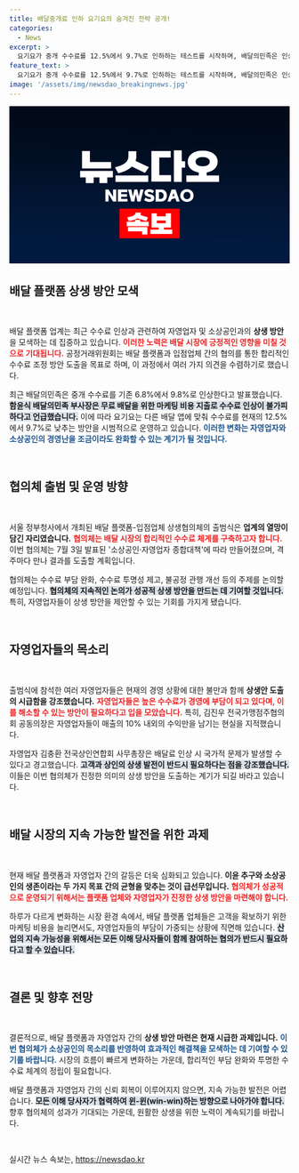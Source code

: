 ```yaml
---
title: 배달중개료 인하 요기요의 숨겨진 전략 공개!
categories:
  - News
excerpt: >
  요기요가 중개 수수료를 12.5%에서 9.7%로 인하하는 테스트를 시작하며, 배달의민족은 인상안을 철회하기 어렵다는 입장을 밝혔다. 소상공인과 자영업자의 어려움을 해결하기 위한 상생협의체가 출범하며, 업계의 마케팅 비용 부담이 키 포인트로 떠오르고 있다.
feature_text: >
  요기요가 중개 수수료를 12.5%에서 9.7%로 인하하는 테스트를 시작하며, 배달의민족은 인상안을 철회하기 어렵다는 입장을 밝혔다. 소상공인과 자영업자의 어려움을 해결하기 위한 상생협의체가 출범하며, 업계의 마케팅 비용 부담이 키 포인트로 떠오르고 있다.
image: '/assets/img/newsdao_breakingnews.jpg'
---
```


<p><img src="/assets/img/newsdao_breakingnews.jpg" alt="pcversion 속보" /></p>

<h2 data-ke-size="size26">배달 플랫폼 상생 방안 모색</h2>

<p data-ke-size="size16">&nbsp;</p>

<p>배달 플랫폼 업계는 최근 수수료 인상과 관련하여 자영업자 및 소상공인과의 <b>상생 방안</b>을 모색하는 데 집중하고 있습니다. <b><span style="color: #ee2323;">이러한 노력은 배달 시장에 긍정적인 영향을 미칠 것으로 기대됩니다.</span></b> 공정거래위원회는 배달 플랫폼과 입점업체 간의 협의를 통한 합리적인 수수료 조정 방안 도출을 목표로 하며, 이 과정에서 여러 가지 의견을 수렴하기로 했습니다.</p>

<p>최근 배달의민족은 중개 수수료를 기존 6.8%에서 9.8%로 인상한다고 발표했습니다. <b><span style="background-color: #21538527;">함윤식 배달의민족 부사장은 무료 배달을 위한 마케팅 비용 지출로 수수료 인상이 불가피하다고 언급했습니다.</span></b> 이에 따라 요기요는 다른 배달 앱에 맞춰 수수료를 현재의 12.5%에서 9.7%로 낮추는 방안을 시범적으로 운영하고 있습니다. <b><span style="color: #1a5490;">이러한 변화는 자영업자와 소상공인의 경영난을 조금이라도 완화할 수 있는 계기가 될 것입니다.</span></b></p>

<p data-ke-size="size16">&nbsp;</p>

<h2 data-ke-size="size26">협의체 출범 및 운영 방향</h2>

<p data-ke-size="size16">&nbsp;</p>

<p>서울 정부청사에서 개최된 배달 플랫폼-입점업체 상생협의체의 출범식은 <b>업계의 열망이 담긴 자리였습니다.</b> <b><span style="color: #ee2323;">협의체는 배달 시장의 합리적인 수수료 체계를 구축하고자 합니다.</span></b> 이번 협의체는 7월 3일 발표된 '소상공인·자영업자 종합대책'에 따라 만들어졌으며, 격주마다 만나 결과를 도출할 계획입니다. </p>

<p>협의체는 수수료 부담 완화, 수수료 투명성 제고, 불공정 관행 개선 등의 주제를 논의할 예정입니다. <b><span style="background-color: #21538527;">협의체의 지속적인 논의가 성공적 상생 방안을 만드는 데 기여할 것입니다.</span></b> 특히, 자영업자들이 상생 방안을 제안할 수 있는 기회를 가지게 됐습니다.</p>

<p data-ke-size="size16">&nbsp;</p>

<h2 data-ke-size="size26">자영업자들의 목소리</h2>

<p data-ke-size="size16">&nbsp;</p>

<p>출범식에 참석한 여러 자영업자들은 현재의 경영 상황에 대한 불만과 함께 <b>상생안 도출의 시급함을 강조했습니다.</b> <b><span style="color: #ee2323;">자영업자들은 높은 수수료가 경영에 부담이 되고 있다며, 이를 해소할 수 있는 방안이 필요하다고 입을 모았습니다.</span></b> 특히, 김진우 전국가맹점주협의회 공동의장은 자영업자들이 매출의 10% 내외의 수익만을 남기는 현실을 지적했습니다.</p>

<p>자영업자 김충환 전국상인연합회 사무총장은 배달료 인상 시 국가적 문제가 발생할 수 있다고 경고했습니다. <b><span style="background-color: #21538527;">고객과 상인의 상생 발전이 반드시 필요하다는 점을 강조했습니다.</span></b> 이들은 이번 협의체가 진정한 의미의 상생 방안을 도출하는 계기가 되길 바라고 있습니다.</p>

<p data-ke-size="size16">&nbsp;</p>

<h2 data-ke-size="size26">배달 시장의 지속 가능한 발전을 위한 과제</h2>

<p data-ke-size="size16">&nbsp;</p>

<p>현재 배달 플랫폼과 자영업자 간의 갈등은 더욱 심화되고 있습니다. <b>이윤 추구와 소상공인의 생존이라는 두 가지 목표 간의 균형을 맞추는 것이 급선무입니다.</b> <b><span style="color: #ee2323;">협의체가 성공적으로 운영되기 위해서는 플랫폼 업체와 자영업자가 진정한 상생 방안을 마련해야 합니다.</span></b> </p>

<p>하루가 다르게 변화하는 시장 환경 속에서, 배달 플랫폼 업체들은 고객을 확보하기 위한 마케팅 비용을 늘리면서도, 자영업자들의 부담이 가중되는 상황에 직면해 있습니다. <b><span style="background-color: #21538527;">산업의 지속 가능성을 위해서는 모든 이해 당사자들이 함께 참여하는 협의가 반드시 필요하다고 할 수 있습니다.</span></b></p>

<p data-ke-size="size16">&nbsp;</p>

<h2 data-ke-size="size26">결론 및 향후 전망</h2>

<p data-ke-size="size16">&nbsp;</p>

<p>결론적으로, 배달 플랫폼과 자영업자 간의 <b>상생 방안 마련은 현재 시급한 과제입니다.</b> <b><span style="color: #1a5490;">이번 협의체가 소상공인의 목소리를 반영하여 효과적인 해결책을 모색하는 데 기여할 수 있기를 바랍니다.</span></b> 시장의 흐름이 빠르게 변화하는 가운데, 합리적인 부담 완화와 투명한 수수료 체계의 정립이 필요합니다.</p>

<p>배달 플랫폼과 자영업자 간의 신뢰 회복이 이루어지지 않으면, 지속 가능한 발전은 어렵습니다. <b><span style="background-color: #21538527;">모든 이해 당사자가 협력하여 윈-윈(win-win)하는 방향으로 나아가야 합니다.</span></b> 향후 협의체의 성과가 기대되는 가운데, 원활한 상생을 위한 노력이 계속되기를 바랍니다.</p>

<p data-ke-size="size16">&nbsp;</p>
실시간 뉴스 속보는, <a href="https://newsdao.kr" rel="dofollow">https://newsdao.kr</a>


